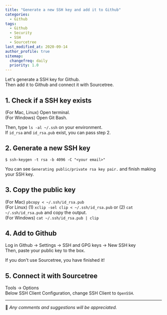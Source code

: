 ```yaml
---
title: "Generate a new SSH key and add it to Github"
categories:
  - Github
tags:
  - Github
  - Security
  - SSH
  - Sourcetree
last_modified_at: 2020-09-14
author_profile: true
sitemap:
  changefreq: daily
  priority: 1.0
---
```


Let's generate a SSH key for Github.<br/>
Then add it to Github and connect it with Sourcetree.<br/>

## 1. Check if a SSH key exists

(For Mac, Linux) Open terminal.<br/>
(For Windows) Open Git Bash.<br/>

Then, type `ls -al ~/.ssh` on your environment.<br/>
If `id_rsa` and `id_rsa.pub` exist, you can pass step 2.

## 2. Generate a new SSH key

```
$ ssh-keygen -t rsa -b 4096 -C "<your email>"
```

You can see `Generating public/private rsa key pair.` and finish making your SSH key.

## 3. Copy the public key

(For Mac) `pbcopy < ~/.ssh/id_rsa.pub`<br/>
(For Linux) (1) `xclip -sel clip < ~/.ssh/id_rsa.pub` or (2) `cat ~/.ssh/id_rsa.pub` and copy the output.<br/>
(For Windows) `cat ~/.ssh/id_rsa.pub | clip`

## 4. Add to Github

Log in Github → Settings → SSH and GPG keys → New SSH key<br/>
Then, paste your public key to the box.<br/>

If you don't use Sourcetree, you have finished it!

## 5. Connect it with Sourcetree

Tools → Options<br/>
Below SSH Client Configuration, change SSH Client to `OpenSSH`.

---

💬 _Any comments and suggestions will be appreciated._
